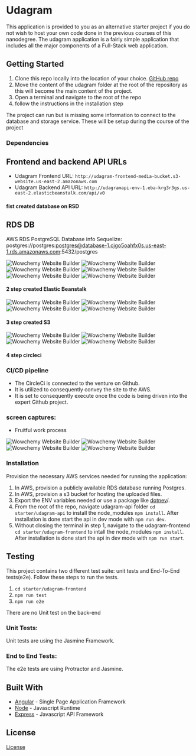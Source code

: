 # Udagram

This application is provided to you as an alternative starter project if you do not wish to host your own code done in the previous courses of this nanodegree. The udagram application is a fairly simple application that includes all the major components of a Full-Stack web application.

## Getting Started

1. Clone this repo locally into the location of your choice. [GitHub repo](https://github.com/udacity/nd0067-c4-deployment-process-project-starter) 
1. Move the content of the udagram folder at the root of the repository as this will become the main content of the project.
1. Open a terminal and navigate to the root of the repo
1. follow the instructions in the installation step

The project can run but is missing some information to connect to the database and storage service. These will be setup during the course of the project

### Dependencies

## Frontend and backend API URLs
- Udagram Frontend URL: `http://udagram-frontend-media-bucket.s3-website.us-east-2.amazonaws.com`
- Udagram Backend API URL: `http://udagramapi-env-1.eba-krg3r3gs.us-east-2.elasticbeanstalk.com/api/v0`

#### fist created database on RSD
## RDS DB
AWS RDS PostgreSQL Database info Sequelize: postgres://postgres:postgres@database-1.cjgo5oahfx0s.us-east-1.rds.amazonaws.com:5432/postgres

<img src="https://github.com/AhmedAzzam2/Hosting-Full-Stack-Application/blob/main/screanshot/rds%201.png" alt="Wowchemy Website Builder"  style="max-width: 100%;"> 
<img src="https://github.com/AhmedAzzam2/Hosting-Full-Stack-Application/blob/main/screanshot/rds%202.png" alt="Wowchemy Website Builder"  style="max-width: 100%;"> 
<img src="https://github.com/AhmedAzzam2/Hosting-Full-Stack-Application/blob/main/screanshot/rds%203.png" alt="Wowchemy Website Builder"  style="max-width: 100%;"> 
<img src="https://github.com/AhmedAzzam2/Hosting-Full-Stack-Application/blob/main/screanshot/rds%204.png" alt="Wowchemy Website Builder"  style="max-width: 100%;"> 
<img src="https://github.com/AhmedAzzam2/Hosting-Full-Stack-Application/blob/main/screanshot/rds%205.png" alt="Wowchemy Website Builder"  style="max-width: 100%;"> 
<img src="https://github.com/AhmedAzzam2/Hosting-Full-Stack-Application/blob/main/screanshot/rds%206.png" alt="Wowchemy Website Builder"  style="max-width: 100%;"> 

#### 2 step created Elastic Beanstalk
<img src="https://github.com/AhmedAzzam2/Hosting-Full-Stack-Application/blob/main/screanshot/elasticbeanstalk%201.png" alt="Wowchemy Website Builder"  style="max-width: 100%;"> 
<img src="https://github.com/AhmedAzzam2/Hosting-Full-Stack-Application/blob/main/screanshot/elasticbeanstalk%202.png" alt="Wowchemy Website Builder"  style="max-width: 100%;"> 
<img src="https://github.com/AhmedAzzam2/Hosting-Full-Stack-Application/blob/main/screanshot/elasticbeanstalk%203.png" alt="Wowchemy Website Builder"  style="max-width: 100%;"> 
<img src="https://github.com/AhmedAzzam2/Hosting-Full-Stack-Application/blob/main/screanshot/elasticbeanstalk%204.png" alt="Wowchemy Website Builder"  style="max-width: 100%;"> 

#### 3 step created S3
<img src="https://github.com/AhmedAzzam2/Hosting-Full-Stack-Application/blob/main/screanshot/s3%201.png" alt="Wowchemy Website Builder"  style="max-width: 100%;"> 
<img src="https://github.com/AhmedAzzam2/Hosting-Full-Stack-Application/blob/main/screanshot/s3%202.png" alt="Wowchemy Website Builder"  style="max-width: 100%;"> 
<img src="https://github.com/AhmedAzzam2/Hosting-Full-Stack-Application/blob/main/screanshot/s3%203.png" alt="Wowchemy Website Builder"  style="max-width: 100%;"> 
<img src="https://github.com/AhmedAzzam2/Hosting-Full-Stack-Application/blob/main/screanshot/s3%204.png" alt="Wowchemy Website Builder"  style="max-width: 100%;"> 

#### 4 step circleci
### CI/CD pipeline
* The CircleCi is connected to the venture on Github.
* It is utilized to consequently convey the site to the AWS.
* It is set to consequently execute once the code is being driven into the expert Github project.

### screen captures:

* Fruitful work process
<img src="https://github.com/AhmedAzzam2/Hosting-Full-Stack-Application/blob/main/screanshot/circleci%200.png" alt="Wowchemy Website Builder"  style="max-width: 100%;"> 
<img src="https://github.com/AhmedAzzam2/Hosting-Full-Stack-Application/blob/main/screanshot/circleci%201.png" alt="Wowchemy Website Builder"  style="max-width: 100%;"> 
<img src="https://github.com/AhmedAzzam2/Hosting-Full-Stack-Application/blob/main/screanshot/circleci%202.png" alt="Wowchemy Website Builder"  style="max-width: 100%;"> 
<img src="https://github.com/AhmedAzzam2/Hosting-Full-Stack-Application/blob/main/screanshot/circleci%203.png" alt="Wowchemy Website Builder"  style="max-width: 100%;"> 

### Installation

Provision the necessary AWS services needed for running the application:

1. In AWS, provision a publicly available RDS database running Postgres. <Place holder for link to classroom article>
1. In AWS, provision a s3 bucket for hosting the uploaded files. <Place holder for tlink to classroom article>
1. Export the ENV variables needed or use a package like [dotnev](https://www.npmjs.com/package/dotenv)/.
1. From the root of the repo, navigate udagram-api folder `cd starter/udagram-api` to install the node_modules `npm install`. After installation is done start the api in dev mode with `npm run dev`.
1. Without closing the terminal in step 1, navigate to the udagram-frontend `cd starter/udagram-frontend` to intall the node_modules `npm install`. After installation is done start the api in dev mode with `npm run start`.

## Testing

This project contains two different test suite: unit tests and End-To-End tests(e2e). Follow these steps to run the tests.

1. `cd starter/udagram-frontend`
1. `npm run test`
1. `npm run e2e`

There are no Unit test on the back-end

### Unit Tests:

Unit tests are using the Jasmine Framework.

### End to End Tests:

The e2e tests are using Protractor and Jasmine.

## Built With

- [Angular](https://angular.io/) - Single Page Application Framework
- [Node](https://nodejs.org) - Javascript Runtime
- [Express](https://expressjs.com/) - Javascript API Framework

## License

[License](LICENSE.txt)
